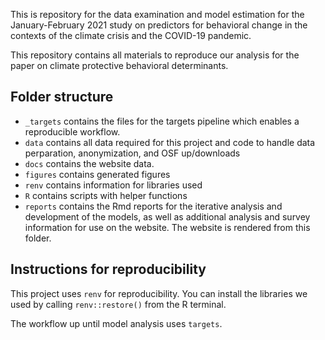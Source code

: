 This is repository for the data examination and model estimation for the
January-February 2021 study on predictors for behavioral change in the
contexts of the climate crisis and the COVID-19 pandemic.

This repository contains all materials to reproduce our analysis for the
paper on climate protective behavioral determinants.

## Folder structure

-   `_targets` contains the files for the targets pipeline
    which enables a reproducible workflow.
-   `data` contains all data required for this project and code to
    handle data perparation, anonymization, and OSF up/downloads
-   `docs` contains the website data.
-   `figures` contains generated figures
-   `renv` contains information for libraries used
-   `R` contains scripts with helper functions
-   `reports` contains the Rmd reports for the iterative
    analysis and development of the models, as well as
    additional analysis and survey information for use on
    the website. The website is rendered from this folder.

## Instructions for reproducibility

This project uses `renv` for reproducibility. You can install the
libraries we used by calling `renv::restore()` from the R terminal.

The workflow up until model analysis uses `targets`.
